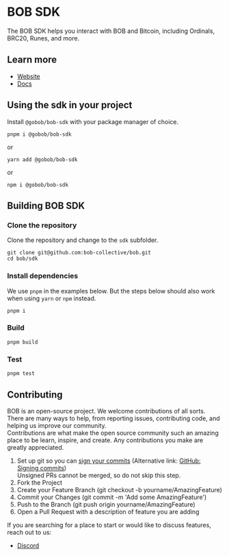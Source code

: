 # BOB SDK

The BOB SDK helps you interact with BOB and Bitcoin, including Ordinals, BRC20, Runes, and more.

## Learn more

- [Website](https://www.gobob.xyz/)
- [Docs](https://docs.gobob.xyz/)

## Using the sdk in your project
Install `@gobob/bob-sdk` with your package manager of choice.

```shell
pnpm i @gobob/bob-sdk
```

or
```shell
yarn add @gobob/bob-sdk
```

or
```shell
npm i @gobob/bob-sdk
```

## Building BOB SDK

### Clone the repository

Clone the repository and change to the `sdk` subfolder.

```shell
git clone git@github.com:bob-collective/bob.git
cd bob/sdk
```

### Install dependencies

We use `pnpm` in the examples below. But the steps below should also work when using `yarn` or `npm` instead.

```shell
pnpm i
```

### Build
```shell
pnpm build
```

### Test

```shell
pnpm test
```

## Contributing

BOB is an open-source project. We welcome contributions of all sorts. There are many ways to help, from reporting issues, contributing code, and helping us improve our community.  
Contributions are what make the open source community such an amazing place to be learn, inspire, and create. Any contributions you make are greatly appreciated.

1. Set up git so you can [sign your commits](https://git-scm.com/book/en/v2/Git-Tools-Signing-Your-Work) (Alternative link: [GitHub: Signing commits](https://docs.github.com/en/authentication/managing-commit-signature-verification/signing-commits))  
Unsigned PRs cannot be merged, so do not skip this step.
2. Fork the Project
3. Create your Feature Branch (git checkout -b yourname/AmazingFeature)
4. Commit your Changes (git commit -m 'Add some AmazingFeature')
5. Push to the Branch (git push origin yourname/AmazingFeature)
6. Open a Pull Request with a description of feature you are adding

If you are searching for a place to start or would like to discuss features, reach out to us:

- [Discord](https://discord.com/invite/gobob)

